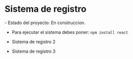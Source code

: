 <h1>Sistema de registro</h1>
- Estado del proyecto: En construccion.

- Para ejecutar el sistema debes poner:
```npm install react```

- Sistema de registro 2
- Sistema de registro 3
